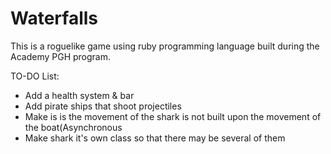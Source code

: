 ﻿# Waterfalls
This is a roguelike game using ruby programming language built during the Academy PGH program.

TO-DO List:
* Add a health system & bar
* Add pirate ships that shoot projectiles
* Make is is the movement of the shark is not built upon the movement of the boat(Asynchronous
* Make shark it's own class so that there may be several of them
